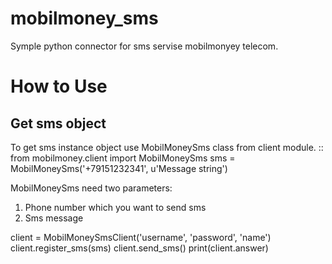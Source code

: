 mobilmoney_sms
==============

Symple python connector for sms servise mobilmonyey telecom.

How to Use
==========

Get sms object
------------

To get sms instance object use MobilMoneySms class from client module. ::
   from mobilmoney.client import MobilMoneySms
   sms = MobilMoneySms('+79151232341', u'Message string')

MobilMoneySms need two parameters:
   1. Phone number which you want to send sms
   2. Sms message 

client = MobilMoneySmsClient('username', 'password', 'name')
client.register_sms(sms)
client.send_sms()
print(client.answer)
